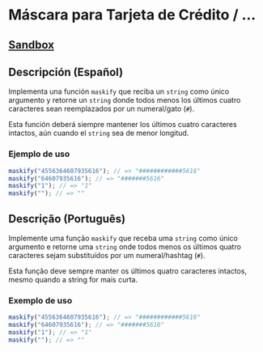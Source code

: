 # Máscara para Tarjeta de Crédito / ...

## [Sandbox](https://lab.cs50.io/Laboratoria/job-application-public/main/02-tech-mentoring/exercises/09-mask-credit-card/boilerplate/)

## Descripción (Español)

Implementa una función `maskify` que reciba un `string` como único argumento y
retorne un `string` donde todos menos los últimos cuatro caracteres sean
reemplazados por un numeral/gato (`#`).

Esta función deberá siempre mantener los últimos cuatro caracteres intactos, aún
cuando el `string` sea de menor longitud.

### Ejemplo de uso

```js
maskify("4556364607935616"); // => "############5616"
maskify("64607935616"); // => "#######5616"
maskify("1"); // => "1"
maskify(""); // => ""
```

## Descrição (Português)

Implemente uma função `maskify` que receba uma `string` como único argumento e 
retorne uma `string` onde todos menos os últimos quatro caracteres sejam substituídos por um numeral/hashtag (`#`).

Esta função deve sempre manter os últimos quatro caracteres intactos, mesmo quando a string for mais curta.

### Exemplo de uso

```js
maskify("4556364607935616"); // => "############5616"
maskify("64607935616"); // => "#######5616"
maskify("1"); // => "1"
maskify(""); // => ""
```
